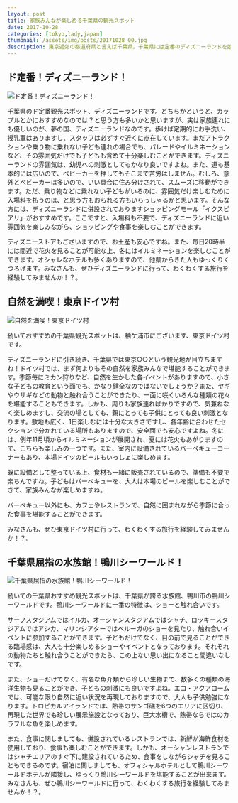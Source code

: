 ```yaml
---
layout: post
title: 家族みんなが楽しめる千葉県の観光スポット
date: 2017-10-28
categories: [tokyo,lady,japan]
thumbnail: /assets/img/posts/20171028_00.jpg
description: 東京近郊の都道府県と言えば千葉県。千葉県には定番のディズニーランドを始め様々なわくわくする旅行スポットがあります。是非一度言ってみてください！
---
```



## ド定番！ディズニーランド！

![ド定番！ディズニーランド！]({{site.url}}/assets/img/posts/20171028_01.jpg)

千葉県のド定番観光スポット、ディズニーランドです。どちらかというと、カップルとかにおすすめなのでは？と思う方も多いかと思いますが、実は家族連れにも優しいのが、夢の国、ディズニーランドなのです。歩けば定期的にお手洗い、授乳室はありますし、スタッフは必ずすぐ近くに点在しています。まだアトラクションや乗り物に乗れない子ども連れの場合でも、パレードやイルミネーションなど、その雰囲気だけでも子どもも含めて十分楽しむことができます。ディズニーランドの雰囲気は、幼児への刺激としてもかなり良いですよね。また、道も基本的には広いので、ベビーカーを押してもそこまで苦労はしません。むしろ、意外とベビーカーは多いので、いい具合に住み分けされて、スムーズに移動ができます。ただ、乗り物などに乗れない子どもがいるのに、雰囲気だけ楽しむために入場料を払うのは、と思う方もおられる方もいらっしゃるかと思います。そんな方には、ディズニーランドに併設されておりますショッピングモール「イクスピアリ」がおすすめです。ここですと、入場料も不要で、ディズニーランドに近い雰囲気を楽しみながら、ショッピングや食事を楽しむことができます。

ディズニーストアもございますので、お土産も安心ですね。また、毎日20時半には間近で花火を見ることが可能な上、冬にはイルミネーションを楽しむことができます。オシャレなホテルも多くありますので、他県からきた人もゆっくりくつろげます。みなさんも、ぜひディズニーランドに行って、わくわくする旅行を経験してみませんか！？。

## 自然を満喫！東京ドイツ村

![自然を満喫！東京ドイツ村]({{site.url}}/assets/img/posts/20171028_02.jpg)

続いておすすめの千葉県観光スポットは、袖ケ浦市にございます、東京ドイツ村です。

ディズニーランドに引き続き、千葉県では東京○○という観光地が目立ちますね！ドイツ村では、まず何よりもその自然を家族みんなで堪能することができます。季節毎にミカン狩りなど、自然を生かした各イベントがありますので、小さな子どもの教育という面でも、かなり健全なのではないでしょうか？また、ヤギやウサギなどの動物と触れ合うことができたり、一面に咲くいろんな種類の花々を堪能することもできます。しかも、周りも家族連ればかりですので、気兼ねなく楽しめますし、交流の場としても、親にとっても子供にとっても良い刺激となります。敷地も広く、1日楽しむには十分な大きさですし、各年齢に合わせたセクションで分かれている場所もありますので、安全面でも安心ですよね。冬には、例年11月頃からイルミネーションが展開され、夏には花火もあがりますので、こちらも楽しみの一つです。また、室内に設備されているバーベキューコーナーもあり、本場ドイツのビールもいっしょに楽しめます。

既に設備として整っている上、食材も一緒に販売されているので、準備も不要で楽ちんですね。子どもはバーベキューを、大人は本場のビールを楽しむことができて、家族みんなが楽しめますね。

バーベキュー以外にも、カフェやレストランで、自然に囲まれながら季節に合った食事を堪能することができます。

みなさんも、ぜひ東京ドイツ村に行って、わくわくする旅行を経験してみませんか！？。

## 千葉県屈指の水族館！鴨川シーワールド！

![千葉県屈指の水族館！鴨川シーワールド！]({{site.url}}/assets/img/posts/20171028_03.jpg)

続いての千葉県おすすめ観光スポットは、千葉県が誇る水族館、鴨川市の鴨川シーワールドです。鴨川シーワールドに一番の特徴は、ショーと触れ合いです。

サーフスタジアムではイルカ、オーシャンスタジアムではシャチ、ロッキースタジアムではアシカ、マリンシアターではベルーガのショーを見たり、触れ合いイベントに参加することができます。子どもだけでなく、目の前で見ることができる臨場感は、大人も十分楽しめるショーやイベントとなっております。それぞれの動物たちと触れ合うことができたら、この上ない思い出になること間違いなしです。

また、ショーだけでなく、有名な魚介類から珍しい生物まで、数多くの種類の海洋生物も見ることができ、子どもの刺激にも良いですよね。エコ・アクアロームでは、可能な限り自然に近い状況を再現しておりますので、大人も子供勉強になります。トロピカルアイランドでは、熱帯のサンゴ礁を6つのエリアに区切り、再現した世界でも珍しい展示施設となっており、巨大水槽で、熱帯ならではのカラフルな魚を楽しめます。

また、食事に関しましても、併設されているレストランでは、新鮮が海鮮食材を使用しており、食事も楽しむことができます。しかも、オーシャンレストランではシャチエリアのすぐ下に建設されているため、食事をしながらシャチを見ることもできるのです。宿泊に関しましても、オフィシャルホテルとして鴨川シーワールドホテルが隣接し、ゆっくり鴨川シーワールドを堪能することが出来ます。みなさんも、ぜひ鴨川シーワールドに行って、わくわくする旅行を経験してみませんか！？。



